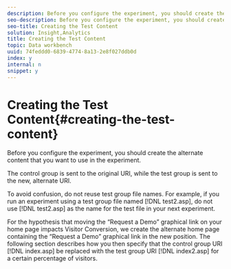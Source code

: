 ```yaml
---
description: Before you configure the experiment, you should create the alternate content that you want to use in the experiment.
seo-description: Before you configure the experiment, you should create the alternate content that you want to use in the experiment.
seo-title: Creating the Test Content
solution: Insight,Analytics
title: Creating the Test Content
topic: Data workbench
uuid: 74feddd0-6839-4774-8a13-2e8f027ddb0d
index: y
internal: n
snippet: y
---
```


# Creating the Test Content{#creating-the-test-content}

Before you configure the experiment, you should create the alternate content that you want to use in the experiment.

 The control group is sent to the original URI, while the test group is sent to the new, alternate URI.

To avoid confusion, do not reuse test group file names. For example, if you run an experiment using a test group file named [!DNL test2.asp], do not use [!DNL test2.asp] as the name for the test file in your next experiment.

For the hypothesis that moving the “Request a Demo” graphical link on your home page impacts Visitor Conversion, we create the alternate home page containing the “Request a Demo” graphical link in the new position. The following section describes how you then specify that the control group URI [!DNL index.asp] be replaced with the test group URI [!DNL index2.asp] for a certain percentage of visitors. 
